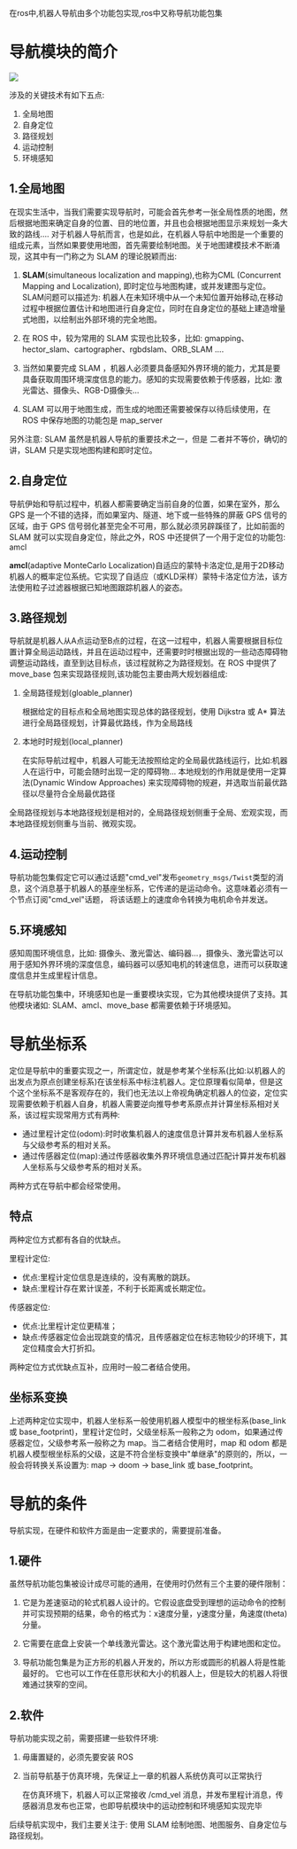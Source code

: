 在ros中,机器人导航由多个功能包实现,ros中又称导航功能包集

# 导航模块的简介

![](A-机器人导航基础.png)


涉及的关键技术有如下五点:
1. 全局地图
2. 自身定位
3. 路径规划  
4. 运动控制
5. 环境感知

## 1.全局地图

在现实生活中，当我们需要实现导航时，可能会首先参考一张全局性质的地图，然后根据地图来确定自身的位置、目的地位置，并且也会根据地图显示来规划一条大致的路线.... 对于机器人导航而言，也是如此，在机器人导航中地图是一个重要的组成元素，当然如果要使用地图，首先需要绘制地图。关于地图建模技术不断涌现，这其中有一门称之为 SLAM 的理论脱颖而出:

1. **SLAM**(simultaneous localization and mapping),也称为CML (Concurrent Mapping and Localization), 即时定位与地图构建，或并发建图与定位。SLAM问题可以描述为: 机器人在未知环境中从一个未知位置开始移动,在移动过程中根据位置估计和地图进行自身定位，同时在自身定位的基础上建造增量式地图，以绘制出外部环境的完全地图。
    
2. 在 ROS 中，较为常用的 SLAM 实现也比较多，比如: gmapping、hector_slam、cartographer、rgbdslam、ORB_SLAM ....
    
3. 当然如果要完成 SLAM ，机器人必须要具备感知外界环境的能力，尤其是要具备获取周围环境深度信息的能力。感知的实现需要依赖于传感器，比如: 激光雷达、摄像头、RGB-D摄像头...
    
4. SLAM 可以用于地图生成，而生成的地图还需要被保存以待后续使用，在 ROS 中保存地图的功能包是 map_server
    

另外注意: SLAM 虽然是机器人导航的重要技术之一，但是 二者并不等价，确切的讲，SLAM 只是实现地图构建和即时定位。

## 2.自身定位

导航伊始和导航过程中，机器人都需要确定当前自身的位置，如果在室外，那么 GPS 是一个不错的选择，而如果室内、隧道、地下或一些特殊的屏蔽 GPS 信号的区域，由于 GPS 信号弱化甚至完全不可用，那么就必须另辟蹊径了，比如前面的 SLAM 就可以实现自身定位，除此之外，ROS 中还提供了一个用于定位的功能包: amcl

**amcl**(adaptive MonteCarlo Localization)自适应的蒙特卡洛定位,是用于2D移动机器人的概率定位系统。它实现了自适应（或KLD采样）蒙特卡洛定位方法，该方法使用粒子过滤器根据已知地图跟踪机器人的姿态。

## 3.路径规划

导航就是机器人从A点运动至B点的过程，在这一过程中，机器人需要根据目标位置计算全局运动路线，并且在运动过程中，还需要时时根据出现的一些动态障碍物调整运动路线，直至到达目标点，该过程就称之为路径规划。在 ROS 中提供了 move_base 包来实现路径规则,该功能包主要由两大规划器组成:

1. 全局路径规划(gloable_planner)
    
    根据给定的目标点和全局地图实现总体的路径规划，使用 Dijkstra 或 A* 算法进行全局路径规划，计算最优路线，作为全局路线
    
2. 本地时时规划(local_planner)
    
    在实际导航过程中，机器人可能无法按照给定的全局最优路线运行，比如:机器人在运行中，可能会随时出现一定的障碍物... 本地规划的作用就是使用一定算法(Dynamic Window Approaches) 来实现障碍物的规避，并选取当前最优路径以尽量符合全局最优路径
    

全局路径规划与本地路径规划是相对的，全局路径规划侧重于全局、宏观实现，而本地路径规划侧重与当前、微观实现。

## 4.运动控制

导航功能包集假定它可以通过话题"cmd_vel"发布`geometry_msgs/Twist`类型的消息，这个消息基于机器人的基座坐标系，它传递的是运动命令。这意味着必须有一个节点订阅"cmd_vel"话题， 将该话题上的速度命令转换为电机命令并发送。

## 5.环境感知

感知周围环境信息，比如: 摄像头、激光雷达、编码器...，摄像头、激光雷达可以用于感知外界环境的深度信息，编码器可以感知电机的转速信息，进而可以获取速度信息并生成里程计信息。

在导航功能包集中，环境感知也是一重要模块实现，它为其他模块提供了支持。其他模块诸如: SLAM、amcl、move_base 都需要依赖于环境感知。

# 导航坐标系

定位是导航中的重要实现之一，所谓定位，就是参考某个坐标系(比如:以机器人的出发点为原点创建坐标系)在该坐标系中标注机器人。定位原理看似简单，但是这个这个坐标系不是客观存在的，我们也无法以上帝视角确定机器人的位姿，定位实现需要依赖于机器人自身，机器人需要逆向推导参考系原点并计算坐标系相对关系，该过程实现常用方式有两种:

- 通过里程计定位(odom):时时收集机器人的速度信息计算并发布机器人坐标系与父级参考系的相对关系。
- 通过传感器定位(map):通过传感器收集外界环境信息通过匹配计算并发布机器人坐标系与父级参考系的相对关系。

两种方式在导航中都会经常使用。

## 特点

两种定位方式都有各自的优缺点。

里程计定位:

- 优点:里程计定位信息是连续的，没有离散的跳跃。
- 缺点:里程计存在累计误差，不利于长距离或长期定位。

传感器定位:

- 优点:比里程计定位更精准；
- 缺点:传感器定位会出现跳变的情况，且传感器定位在标志物较少的环境下，其定位精度会大打折扣。

两种定位方式优缺点互补，应用时一般二者结合使用。

## 坐标系变换

上述两种定位实现中，机器人坐标系一般使用机器人模型中的根坐标系(base_link 或 base_footprint)，里程计定位时，父级坐标系一般称之为 odom，如果通过传感器定位，父级参考系一般称之为 map。当二者结合使用时，map 和 odom 都是机器人模型根坐标系的父级，这是不符合坐标变换中"单继承"的原则的，所以，一般会将转换关系设置为: map -> doom -> base_link 或 base_footprint。

# 导航的条件

导航实现，在硬件和软件方面是由一定要求的，需要提前准备。

## 1.硬件

虽然导航功能包集被设计成尽可能的通用，在使用时仍然有三个主要的硬件限制：

1. 它是为差速驱动的轮式机器人设计的。它假设底盘受到理想的运动命令的控制并可实现预期的结果，命令的格式为：x速度分量，y速度分量，角速度(theta)分量。
    
2. 它需要在底盘上安装一个单线激光雷达。这个激光雷达用于构建地图和定位。
    
3. 导航功能包集是为正方形的机器人开发的，所以方形或圆形的机器人将是性能最好的。 它也可以工作在任意形状和大小的机器人上，但是较大的机器人将很难通过狭窄的空间。
    

## 2.软件

导航功能实现之前，需要搭建一些软件环境:

1. 毋庸置疑的，必须先要安装 ROS
    
2. 当前导航基于仿真环境，先保证上一章的机器人系统仿真可以正常执行
    
    在仿真环境下，机器人可以正常接收 /cmd_vel 消息，并发布里程计消息，传感器消息发布也正常，也即导航模块中的运动控制和环境感知实现完毕
    

后续导航实现中，我们主要关注于: 使用 SLAM 绘制地图、地图服务、自身定位与路径规划。